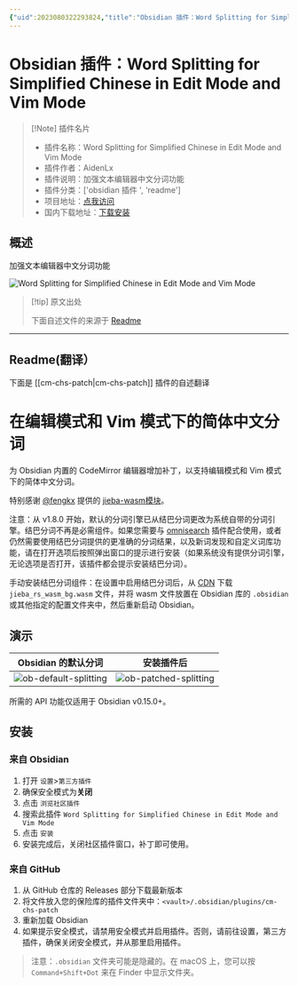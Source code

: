 ```yaml
---
{"uid":2023080322293824,"title":"Obsidian 插件：Word Splitting for Simplified Chinese in Edit Mode and Vim Mode","tags":["obsidian插件","readme"],"description":"加强文本编辑器中文分词功能","author":"AI","type":"readme","draft":false,"editable":false,"modified":20230101000000,"dg-publish":true,"permalink":"/lake-of-knowledge/10-obsidian/obsidian/readme/cm-chs-patch-readme/","dgPassFrontmatter":true}
---
```



# Obsidian 插件：Word Splitting for Simplified Chinese in Edit Mode and Vim Mode

> [!Note] 插件名片
> - 插件名称：Word Splitting for Simplified Chinese in Edit Mode and Vim Mode
> - 插件作者：AidenLx
> - 插件说明：加强文本编辑器中文分词功能
> - 插件分类：['obsidian 插件 ', 'readme']
> - 项目地址：[点我访问](https://github.com/aidenlx/cm-chs-patch)
> - 国内下载地址：[下载安装](https://pkmer.cn/products/plugin/pluginMarket/?cm-chs-patch)

## 概述

加强文本编辑器中文分词功能

![Word Splitting for Simplified Chinese in Edit Mode and Vim Mode](https://cdn.pkmer.cn/covers/cm-chs-patch.gif!pkmer)

> [!tip] 原文出处
>
>下面自述文件的来源于 [Readme](https://ghproxy.net/https://raw.githubusercontent.com/aidenlx/cm-chs-patch/main/README.md)
>

---

## Readme(翻译）

下面是 [[cm-chs-patch\|cm-chs-patch]] 插件的自述翻译

# 在编辑模式和 Vim 模式下的简体中文分词

为 Obsidian 内置的 CodeMirror 编辑器增加补丁，以支持编辑模式和 Vim 模式下的简体中文分词。

特别感谢 [@fengkx](https://github.com/fengkx) 提供的 [jieba-wasm模块](https://github.com/fengkx/jieba-wasm)。

注意：从 v1.8.0 开始，默认的分词引擎已从结巴分词更改为系统自带的分词引擎。结巴分词不再是必需组件。如果您需要与 [omnisearch](https://github.com/scambier/obsidian-omnisearch) 插件配合使用，或者仍然需要使用结巴分词提供的更准确的分词结果，以及新词发现和自定义词库功能，请在打开选项后按照弹出窗口的提示进行安装（如果系统没有提供分词引擎，无论选项是否打开，该插件都会提示安装结巴分词）。

手动安装结巴分词组件：在设置中启用结巴分词后，从 [CDN](https://unpkg.com/jieba-wasm@0.0.2/pkg/web/jieba_rs_wasm_bg.wasm) 下载 `jieba_rs_wasm_bg.wasm` 文件，并将 wasm 文件放置在 Obsidian 库的 `.obsidian` 或其他指定的配置文件夹中，然后重新启动 Obsidian。

## 演示

| Obsidian 的默认分词 | 安装插件后 |
| ------------------ | ----------- |
| ![ob-default-splitting](https://img.aidenlx.top/img/ob-default-splitting.gif)                   | ![ob-patched-splitting](https://img.aidenlx.top/img/ob-patched-splitting.gif)            |

所需的 API 功能仅适用于 Obsidian v0.15.0+。

## 安装

### 来自 Obsidian

1. 打开 `设置`>`第三方插件`
2. 确保安全模式为**关闭**
3. 点击 `浏览社区插件`
4. 搜索此插件 `Word Splitting for Simplified Chinese in Edit Mode and Vim Mode`
5. 点击 `安装`
6. 安装完成后，关闭社区插件窗口，补丁即可使用。

### 来自 GitHub

1. 从 GitHub 仓库的 Releases 部分下载最新版本
2. 将文件放入您的保险库的插件文件夹中：`<vault>/.obsidian/plugins/cm-chs-patch`
3. 重新加载 Obsidian
4. 如果提示安全模式，请禁用安全模式并启用插件。否则，请前往设置，第三方插件，确保关闭安全模式，并从那里启用插件。

> 注意：`.obsidian` 文件夹可能是隐藏的。在 macOS 上，您可以按 `Command+Shift+Dot` 来在 Finder 中显示文件夹。